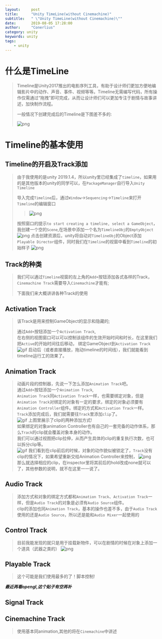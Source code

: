 ```yaml
---
layout:     post
title:      "Unity TimeLine(without Cinemachine)"
subtitle:   " \"Unity TimeLine(without Cinemachine)\""
date:       2019-08-05 17:28:00
author:     "Conerlius"
category: unity
keywords: unity
tags:
    - unity
---
```


# 什么是TimeLine
> Timeline是Unity2017推出的电影序列工具，有助于设计师们更加方便地编辑影片中的动作、声音、事件、视频等等。Timeline无需编写代码，所有操作仅需通过“拖拽”即可完成，从而让设计师们可以更加专注于剧情与故事讲述，加快制作流程。
> 
> 一般情况下创建完成后的Timeline是下图差不多的:
> 
> ![png](/images/2017_1_feature_timeline.png)

# Timeline的基本使用
## Timeline的开启及Track添加
> 由于我使用的是unity 2019.1.4，所以unity里已经集成了`timeline`，如果用的是其他版本的unity的同学可以，在`PackageManager`自行导入`Unity Timeline`
> 
> 导入完成`Timeline`后，通过`Window`->`Sequencing`->`Timeline`来打开`Timeline`的编辑窗口
>> ![png](/images/Timeline_window.png)
> 
> 按照窗口的提示`to start creating a timeline, select a GameObject`，我创建一个空的`Scene`,在场景中添加一个名为`TimelineObj`的`EmptyObject`
> ![png](/images/timeline_selectObj.png)
> 点击创建资源后，unity将自动对`TimelineObj`的Object添加`Playable Director`组件，同时我们在`Timeline`的视窗中看到`Timeline`的初始样子
> ![png](/images/timeline_init.png)
> 
## Track的种类
> 我们可以通过`Timeline`视窗的左上角的`Add+`按钮添加各式各样的Track，`Cinemachine Track`需要导入`Cinemachine`才能有;
>
> 下面我们来大概讲讲各种Track的使用

## Activation Track
> 该Track是用来控制GameObject的显示和隐藏的;
> 
> 通过`Add+`按钮添加一个`Activation Track`, <br>
> 在右侧的视图窗口可以可以控制该组件的生效开始时间和时长，在这里我们把`Active`的开始时间往后移动，
> 绑定GameObject到`Activation Track`
> ![gif](/images/Unity_timeline_Activation_track.gif)
> 启动后（或者直接播放，拖动timeline的时间线），我们就能看到timeline运行工的效果了。
## Animation Track
> 动画片段的控制器，先说一下怎么添加`Animation Track`吧。<br>
> 通过`Add+`按钮添加一个`Animation Track`,<br>
> `Animation Track`同`Activation Track`一样，也需要绑定对象，但是`Animation Track`对绑定的对象有一定的要求，绑定的对象必须要有`Animation Controller`组件。绑定的方式和`Activation Track`一样。<br>
> `Track`添加完成后，我们就需要往`Track`里添加`clip`了。<br>
> ![gif](/images/Unity_timeline_Animation_track.gif)
> 上图里展示了clip的两种添加方式!<br>
> 如果绑定的对象animation Controller也有自己的一套完备的动作体系，那么`Track`的clip就会覆盖对象本身的动作。<br>
> 我们可以通过视图把clip拉伸，从而产生具体的clip的重复执行次数，也可以拆分clip等。<br>
> ![gif](/images/Unity_timeline_Animation_track2.gif)
> 我们看到在clip前后的时候，对象的动作貌似被锁定了，`Track`没有clip的情况下，如果希望重新交给Animation Controller来控制，
> ![png](/images/Unity_timeline_Animation_track3.png)<br>
> 那么就选择相应的clip，在inspector里将其前后的hold改成none就可以了，其他参数的说明，就不在这里一一说了。
## Audio Track
> 添加方式和对象的绑定方式都和`Animation Track`、`Activation Track`一样，但是`Audio Track`的对象是必须有`Audio Source`组件。<br>
> clip的添加也同`Animation Track`，基本的操作也差不多，由于`Audio Track`使用的还是`Audio Source`，所以还是能和`Audio Mixer`一起使用的
## Control Track
> 目前我能发现的就只是用于挂载新物件，可以在剧情的时候在对象上添加一个道具（武器之类的）
> ![png](/images/Unity_timeline_Animation_track4.gif)
## Playable Track
> 这个可能是我们使用最多的了！脚本控制!

***最近再看opengl,这个贴子有空再补***

## Signal Track
> 
## Cinemachine Track
> 使用基本同animation,其他的将在`Cinemachine`中讲述